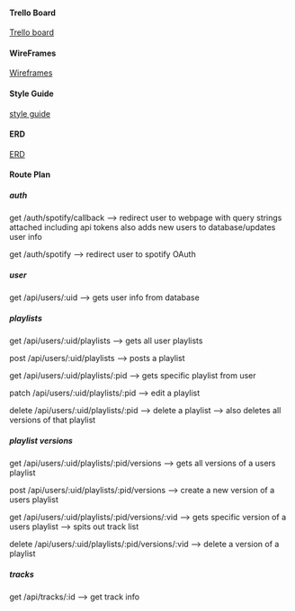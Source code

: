 #### Trello Board

[Trello board](https://trello.com/b/Hxn9cz4r/q3-spotify)

#### WireFrames

[Wireframes](https://www.lucidchart.com/documents/edit/c8b77119-9795-4ad6-8da5-13fe8cc622c5/0?shared=true&)

#### Style Guide

[style guide](styleGuideSpotifyRew.jpg)

#### ERD

[ERD](https://www.lucidchart.com/documents/edit/040a2f7a-7baf-421a-84f4-c07f5d26a816/0)

#### Route Plan
##### auth
get /auth/spotify/callback --> redirect user to webpage with query strings attached including api tokens also adds new users to database/updates user info

get /auth/spotify --> redirect user to spotify OAuth

##### user
get /api/users/:uid --> gets user info from database

##### playlists
get /api/users/:uid/playlists --> gets all user playlists

post /api/users/:uid/playlists --> posts a playlist

get /api/users/:uid/playlists/:pid --> gets specific playlist from user

patch /api/users/:uid/playlists/:pid --> edit a playlist

delete /api/users/:uid/playlists/:pid --> delete a playlist --> also deletes all versions of that playlist

##### playlist versions
get /api/users/:uid/playlists/:pid/versions --> gets all versions of a users playlist

post /api/users/:uid/playlists/:pid/versions --> create a new version of a users playlist

get /api/users/:uid/playlists/:pid/versions/:vid --> gets specific version of a users playlist --> spits out track list

delete /api/users/:uid/playlists/:pid/versions/:vid --> delete a version of a playlist

##### tracks
get /api/tracks/:id --> get track info
